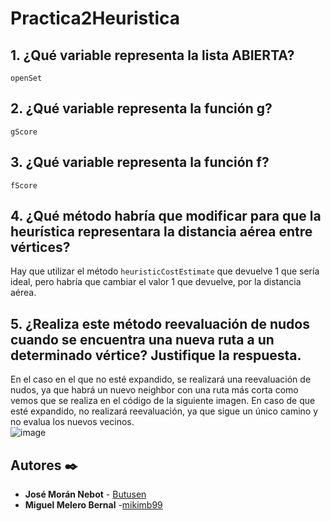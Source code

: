 # Practica2Heuristica

## 1. ¿Qué variable representa la lista ABIERTA? 
`openSet`

## 2. ¿Qué variable representa la función g?
`gScore`

## 3. ¿Qué variable representa la función f?
`fScore`

## 4. ¿Qué método habría que modificar para que la heurística representara la distancia aérea entre vértices? 
Hay que utilizar el método `heuristicCostEstimate` que devuelve 1 que sería ideal, pero habría que cambiar el valor 1 que devuelve, por la distancia aérea.

## 5. ¿Realiza este método reevaluación de nudos cuando se encuentra una nueva ruta a un determinado vértice? Justifique la respuesta.
En el caso en el que no esté expandido, se realizará una reevaluación de nudos, ya que habrá un nuevo neighbor con una ruta más corta como vemos que se realiza en el código de la siguiente imagen. En caso de que esté expandido, no realizará reevaluación, ya que sigue un único camino y no evalua los nuevos vecinos.
<br />
![image](https://user-images.githubusercontent.com/65571317/143951321-d43c3351-9c8f-4813-81bc-53af12f9dcf9.png)

## Autores ✒️

* **José Morán Nebot** - [Butusen](https://github.com/Butusen)
* **Miguel Melero Bernal** -[mikimb99](https://github.com/mikimb99)

